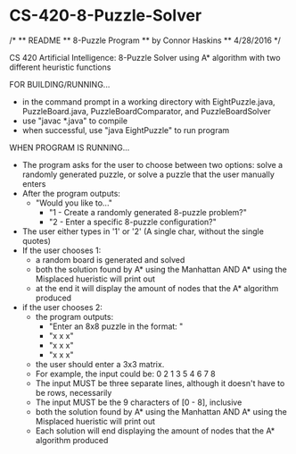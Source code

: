 # CS-420-8-Puzzle-Solver

/*
**	README
**	8-Puzzle Program
**	by Connor Haskins
**	4/28/2016
*/

CS 420 Artificial Intelligence: 8-Puzzle Solver using A* algorithm with two different heuristic functions

FOR BUILDING/RUNNING...
- in the command prompt in a working directory with EightPuzzle.java, PuzzleBoard.java, 
PuzzleBoardComparator, and PuzzleBoardSolver
- use "javac *.java" to compile
- when successful, use "java EightPuzzle" to run program

WHEN PROGRAM IS RUNNING...

- The program asks for the user to choose between two options: solve a randomly generated puzzle, or solve a puzzle that the user manually enters
- After the program outputs:
	- "Would you like to..."
        - "1 - Create a randomly generated 8-puzzle problem?"
        - "2 - Enter a specific 8-puzzle configuration?"
- The user either types in '1' or '2' (A single char, without the single quotes)
- If the user chooses 1:
	- a random board is generated and solved
	- both the solution found by A* using the Manhattan AND A* using the Misplaced hueristic will print out
	- at the end it will display the amount of nodes that the A* algorithm produced
- if the user chooses 2:
	- the program outputs:
		- "Enter an 8x8 puzzle in the format: "
		- "x x x"
		- "x x x"
		- "x x x"
	- the user should enter a 3x3 matrix. 
	- For example, the input could be:
		0 2 1
		3 5 4
		6 7 8
	- The input MUST be three separate lines, although it doesn't have to be rows, necessarily
	- The input MUST be the 9 characters of [0 - 8], inclusive
	- both the solution found by A* using the Manhattan AND A* using the Misplaced hueristic will print out
	- Each solution will end displaying the amount of nodes that the A* algorithm produced
